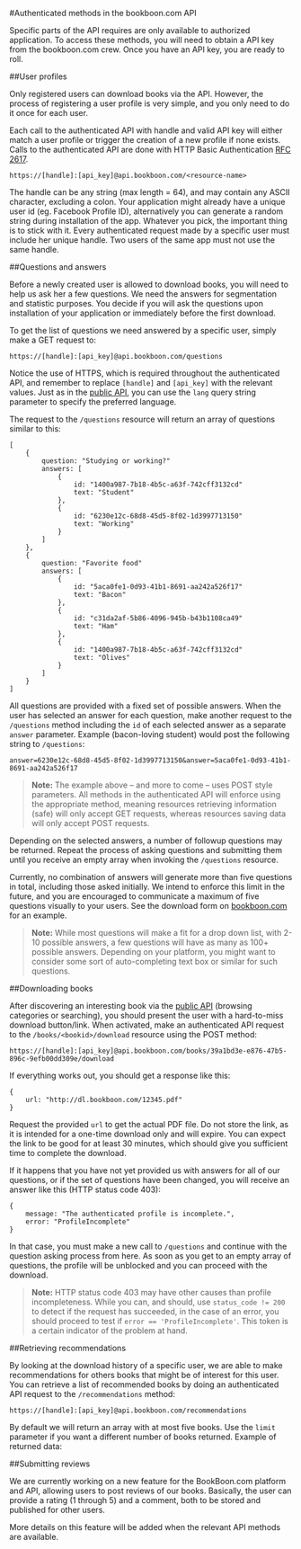 #﻿Authenticated methods in the bookboon.com API
 
Specific parts of the API requires are only available to authorized application. To access these methods, you will need to obtain a API key from the bookboon.com crew. Once you have an API key, you are ready to roll.

##User profiles

Only registered users can download books via the API. However, the process of registering a user profile is very simple, and you only need to do it once for each user.

Each call to the authenticated API with handle and valid API key will either match a user profile or trigger the creation of a new profile if none exists. Calls to the authenticated API are done with HTTP Basic Authentication [RFC 2617](http://www.ietf.org/rfc/rfc2617.txt).

    https://[handle]:[api_key]@api.bookboon.com/<resource-name>

The handle can be any string (max length = 64), and may contain any ASCII character, excluding a colon. Your application might already have a unique user id (eg. Facebook Profile ID), alternatively you can generate a random string during installation of the app. Whatever you pick, the important thing is to stick with it. Every authenticated request made by a specific user must include her unique handle. Two users of the same app must not use the same handle.

##Questions and answers

Before a newly created user is allowed to download books, you will need to help us ask her a few questions. We need the answers for segmentation and statistic purposes. You decide if you will ask the questions upon installation of your application or immediately before the first download.

To get the list of questions we need answered by a specific user, simply make a GET request to:

    https://[handle]:[api_key]@api.bookboon.com/questions

Notice the use of HTTPS, which is required throughout the authenticated API, and remember to replace `[handle]` and `[api_key]` with the relevant values. Just as in the [public API](public), you can use the `lang` query string parameter to specify the preferred language.

The request to the `/questions` resource will return an array of questions similar to this:

    [
        {
            question: "Studying or working?"
            answers: [
                {
                    id: "1400a987-7b18-4b5c-a63f-742cff3132cd"
                    text: "Student"
                },
                {
                    id: "6230e12c-68d8-45d5-8f02-1d3997713150"
                    text: "Working"
                }
            ]
        },
        {
            question: "Favorite food"
            answers: [
                {
                    id: "5aca0fe1-0d93-41b1-8691-aa242a526f17"
                    text: "Bacon"
                },
                {
                    id: "c31da2af-5b86-4096-945b-b43b1108ca49"
                    text: "Ham"
                },
                {
                    id: "1400a987-7b18-4b5c-a63f-742cff3132cd"
                    text: "Olives"
                }
            ]
        }
    ]

All questions are provided with a fixed set of possible answers. When the user has selected an answer for each question, make another request to the `/questions` method including the `id` of each selected answer as a separate `answer` parameter. Example (bacon-loving student) would post the following string to `/questions`:

    answer=6230e12c-68d8-45d5-8f02-1d3997713150&answer=5aca0fe1-0d93-41b1-8691-aa242a526f17

> **Note:** The example above – and more to come – uses POST style parameters. All methods in the authenticated API will enforce using the appropriate method, meaning resources retrieving information (safe) will only accept GET requests, whereas resources saving data will only accept POST requests.

Depending on the selected answers, a number of followup questions may be returned. Repeat the process of asking questions and submitting them until you receive an empty array when invoking the `/questions` resource.

Currently, no combination of answers will generate more than five questions in total, including those asked initially. We intend to enforce this limit in the future, and you are encouraged to communicate a maximum of five questions visually to your users. See the download form on [bookboon.com](http://bookboon.com/) for an example.

> **Note:** While most questions will make a fit for a drop down list, with 2-10 possible answers, a few questions will have as many as 100+ possible answers. Depending on your platform, you might want to consider some sort of auto-completing text box or similar for such questions.


##Downloading books

After discovering an interesting book via the [public API](public) (browsing categories or searching), you should present the user with a hard-to-miss download button/link. When activated, make an authenticated API request to the `/books/<bookid>/download` resource using the POST method:

    https://[handle]:[api_key]@api.bookboon.com/books/39a1bd3e-e876-47b5-896c-9efb00dd309e/download

If everything works out, you should get a response like this:

    {
        url: "http://dl.bookboon.com/12345.pdf"
    }

Request the provided `url` to get the actual PDF file. Do not store the link, as it is intended for a one-time download only and will expire. You can expect the link to be good for at least 30 minutes, which should give you sufficient time to complete the download.

If it happens that you have not yet provided us with answers for all of our questions, or if the set of questions have been changed, you will receive an answer like this (HTTP status code 403):

    {
        message: "The authenticated profile is incomplete.",
        error: "ProfileIncomplete"
    }

In that case, you must make a new call to `/questions` and continue with the question asking process from here. As soon as you get to an empty array of questions, the profile will be unblocked and you can proceed with the download.

> **Note:** HTTP status code 403 may have other causes than profile incompleteness. While you can, and should, use `status_code != 200` to detect if the request has succeeded, in the case of an error, you should proceed to test if `error == 'ProfileIncomplete'`. This token is a certain indicator of the problem at hand.

##Retrieving recommendations

By looking at the download history of a specific user, we are able to make recommendations for others books that might be of interest for this user. You can retrieve a list of recommended books by doing an authenticated API request to the `/recommendations` method:

    https://[handle]:[api_key]@api.bookboon.com/recommendations

By default we will return an array with at most five books. Use the `limit` parameter if you want a different number of books returned. Example of returned data:

##Submitting reviews

We are currently working on a new feature for the BookBoon.com platform and API, allowing users to post reviews of our books. Basically, the user can provide a rating (1 through 5) and a comment, both to be stored and published for other users.

More details on this feature will be added when the relevant API methods are available.
